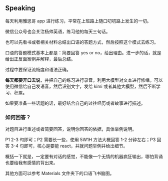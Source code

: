 ## Speaking

每天利用雅思哥 app 进行练习，平常在上班路上随口叨叨路上发生的一切。

微信公众号也会关注杨帅英语，练习他的每天三句话。

也可以先看书或者相关材料总结出口语的答题方式，然后按照这个模式去练习。

口语的答题模式基本上都是：简要回答 yes or no，给出理由。进一步的话，就是给出正反面案例并解释，最后总结。

过程中要保证流畅度和语法正确。

**每天都要开口去说**，并把自己的练习进行录音。利用大模型对文本进行修缮。可以使用微信给自己发语音，然后识别文字，发给 kimi 或者其他大模型，然后不断学习、积累。

如果要准备一些话题的话，最好结合自己的过往经历或者故事进行描述。

### 如何回答？

对题目进行重述或者简要回答，说明你回答的依据，具体举例说明。

P1 2-3 句即可；P2 需要长一些，使用 5W1H 方法大概回答 1-2 分钟左右；P3 回答 3-4 句即可，核心是要能 react，并就问题举例并给出细节。

概括一下就是，一定要有对话的感觉，不能像一个无情的机器疯狂输出，哪怕背诵也要给我有感情的背出来。

其他方面可以参考 Materials 文件夹下的口语飞书脑图。